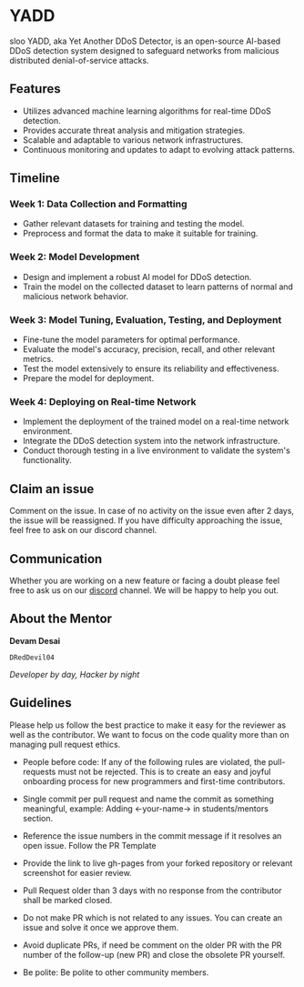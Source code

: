 # YADD
sloo
YADD, aka Yet Another DDoS Detector, is an open-source AI-based DDoS detection system designed to safeguard networks from malicious distributed denial-of-service attacks.

## Features

- Utilizes advanced machine learning algorithms for real-time DDoS detection.
- Provides accurate threat analysis and mitigation strategies.
- Scalable and adaptable to various network infrastructures.
- Continuous monitoring and updates to adapt to evolving attack patterns.

## Timeline

### Week 1: Data Collection and Formatting

- Gather relevant datasets for training and testing the model.
- Preprocess and format the data to make it suitable for training.

### Week 2: Model Development

- Design and implement a robust AI model for DDoS detection.
- Train the model on the collected dataset to learn patterns of normal and malicious network behavior.

### Week 3: Model Tuning, Evaluation, Testing, and Deployment

- Fine-tune the model parameters for optimal performance.
- Evaluate the model's accuracy, precision, recall, and other relevant metrics.
- Test the model extensively to ensure its reliability and effectiveness.
- Prepare the model for deployment.

### Week 4: Deploying on Real-time Network

- Implement the deployment of the trained model on a real-time network environment.
- Integrate the DDoS detection system into the network infrastructure.
- Conduct thorough testing in a live environment to validate the system's functionality.

## Claim an issue
Comment on the issue. In case of no activity on the issue even after 2 days, the issue will be reassigned. If you have difficulty approaching the issue, feel free to ask on our discord channel.
## Communication 
Whether you are working on a new feature or facing a doubt please feel free to ask us on our [discord](https://discord.com/channels/885149696249708635/1182981039564525579) channel. We will be happy to help you out.

## About the Mentor

**Devam Desai**

`DRedDevil04`

*Developer by day, Hacker by night*


## Guidelines 
Please help us follow the best practice to make it easy for the reviewer as well as the contributor. We want to focus on the code quality more than on managing pull request ethics.

- People before code: If any of the following rules are violated, the pull-requests must not be rejected. This is to create an easy and joyful onboarding process for new programmers and first-time contributors.

- Single commit per pull request and name the commit as something meaningful, example: Adding <-your-name-> in students/mentors section.

- Reference the issue numbers in the commit message if it resolves an open issue. Follow the PR Template
 
- Provide the link to live gh-pages from your forked repository or relevant screenshot for easier review.

- Pull Request older than 3 days with no response from the contributor shall be marked closed.

- Do not make PR which is not related to any issues. You can create an issue and solve it once we approve them.

- Avoid duplicate PRs, if need be comment on the older PR with the PR number of the follow-up (new PR) and close the obsolete PR yourself.

- Be polite: Be polite to other community members.
